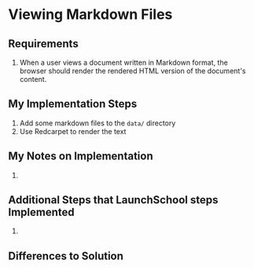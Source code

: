 # Viewing Markdown Files

## Requirements

1. When a user views a document written in Markdown format, the browser should render the rendered HTML version of the document's content.

## My Implementation Steps

1. Add some markdown files to the `data/` directory
2. Use Redcarpet to render the text

## My Notes on Implementation

1. 

## Additional Steps that LaunchSchool steps Implemented

1. 

## Differences to Solution

